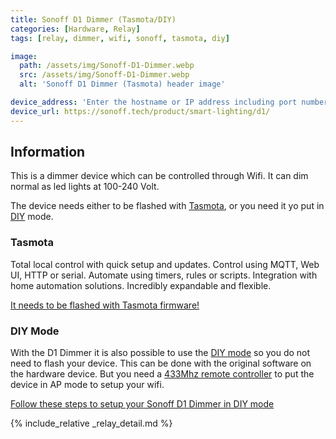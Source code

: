 ```yaml
---
title: Sonoff D1 Dimmer (Tasmota/DIY)
categories: [Hardware, Relay]
tags: [relay, dimmer, wifi, sonoff, tasmota, diy]

image:
  path: /assets/img/Sonoff-D1-Dimmer.webp
  src: /assets/img/Sonoff-D1-Dimmer.webp
  alt: 'Sonoff D1 Dimmer (Tasmota) header image'

device_address: 'Enter the hostname or IP address including port number.'
device_url: https://sonoff.tech/product/smart-lighting/d1/
---
```


## Information

This is a dimmer device which can be controlled through Wifi. It can dim normal
as led lights at 100-240 Volt.

The device needs either to be flashed with [Tasmota](#tasmota), or you need it
yo put in [DIY](#diy-mode) mode.

### Tasmota

Total local control with quick setup and updates. Control using MQTT, Web UI,
HTTP or serial. Automate using timers, rules or scripts. Integration with home
automation solutions. Incredibly expandable and flexible.

[It needs to be flashed with Tasmota firmware!](https://notenoughtech.com/home-automation/tasmotizer/)

### DIY Mode

With the D1 Dimmer it is also possible to use the
[DIY mode](https://sonoff.tech/sonoff-diy-developer-documentation-d1-http-api/)
so you do not need to flash your device. This can be done with the original
software on the hardware device. But you need a
[433Mhz remote controller](https://sonoff.tech/product/accessories/rm433/) to
put the device in AP mode to setup your wifi.

[Follow these steps to setup your Sonoff D1 Dimmer in DIY mode](https://theroamingworkshop.cloud/b/en/1989/sonoff-d1-dimmer/#internet-connection)

{% include_relative _relay_detail.md %}
